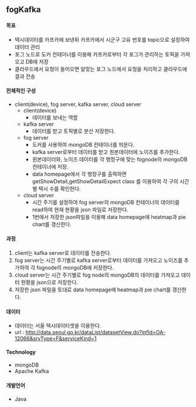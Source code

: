 ## fogKafka



#### 목표

- 택시데이터를 카프카에 보낸뒤 카프카에서 시군구 고유 번호를 topic으로 설정하여 데이터 관리
- 포그 노드로 도커 컨테이너를 이용해 카프카로부터 각 포그가 관리하는 토픽을 가져오고 DB에 저장
- 클라우드에서 요청이 들어오면 알맞는 포그 노드에서 요청을 처리하고 클라우드에 결과 전송



#### 전체적인 구성

- client(device), fog server, kafka server, cloud server
  - client(device)
    - 데이터를 보내는 역할
  - kafka server
    - 데이터를 받고 토픽별로 분산 저장한다.
  - fog server
    - 도커를 사용하여 mongoDB 컨테이너를 띄운다.
    - kafka server로부터 데이터를 받고 원본데이터에 노이즈를 추가한다.
    - 원본데이터와, 노이즈 데이터를 각 행정구에 맞는 fognode의 mongoDB 컨테이너에 저장.
    - data homepage에서 각 행정구를 출력하면 getShowDetail,getShowDetailExpect class 를 이용하여 각 구의 시간별 택시 수를 확인한다.
  - cloud server
    - 시간 주기를 설정하여 fog server의 mongoDB 컨테이너의 데이터를 read하여 현재 현황을 json 파일로 저장한다.
    - 1번에서 저장한 json파일을 이용해 data homepage에 heatmap과 pie chart를 갱신한다.

  

#### 과정
1. client는 kafka server로 데이터를 전송한다.
2. fog server는 시간 주기별로 kafka server로부터 데이터를 가져오고 노이즈를 추가하여 각 fognode의 mongoDB에 저장한다.
3. cloud server는 시간 주기별로 fog node의 mongoDB의 데이터를 가져오고 데이터 현황을 json으로 저장한다.
4. 저장한 json 파일을 토대로 data homepage에 heatmap과 pie chart를 갱신한다.



#### 데이터
- 데이터는 서울 텍시데이터셋을 이용한다.
- url : http://data.seoul.go.kr/dataList/datasetView.do?infId=OA-12066&srvType=F&serviceKind=1



#### Technology

- mongoDB
- Apache Kafka



#### 개발언어

- Java